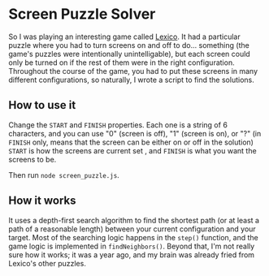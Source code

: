 # Screen Puzzle Solver

So I was playing an interesting game called [Lexico](http://www.bananattack.com/blog/lexico/). It had a particular puzzle where you had to turn screens on and off to do... something (the game's puzzles were intentionally unintelligable), but each screen could only be turned on if the rest of them were in the right configuration. Throughout the course of the game, you had to put these screens in many different configurations, so naturally, I wrote a script to find the solutions.

## How to use it

Change the `START` and `FINISH` properties. Each one is a string of 6 characters, and you can use "0" (screen is off), "1" (screen is on), or "?" (in `FINISH` only, means that the screen can be either on or off in the solution) `START` is how the screens are current set , and `FINISH` is what you want the screens to be.

Then run `node screen_puzzle.js`.

## How it works

It uses a depth-first search algorithm to find the shortest path (or at least a path of a reasonable length) between your current configuration and your target. Most of the searching logic happens in the `step()` function, and the game logic is implemented in `findNeighbors()`. Beyond that, I'm not really sure how it works; it was a year ago, and my brain was already fried from Lexico's other puzzles.